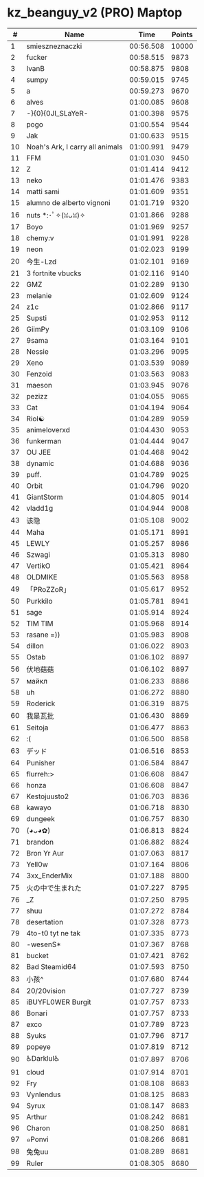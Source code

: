 # kz_beanguy_v2 (PRO) Maptop

|  # | Name | Time | Points |
|-------------- | -------------- | -------------- | -------------- | 
| 1 | smieszneznaczki | 00:56.508 | 10000 | 
| 2 | fucker | 00:58.515 | 9873 | 
| 3 | IvanB | 00:58.875 | 9808 | 
| 4 | sumpy | 00:59.015 | 9745 | 
| 5 | a | 00:59.273 | 9670 | 
| 6 | alves | 01:00.085 | 9608 | 
| 7 | -}{0}{0JI_SLaYeR- | 01:00.398 | 9575 | 
| 8 | pogo | 01:00.554 | 9544 | 
| 9 | Jak | 01:00.633 | 9515 | 
| 10 | Noah's Ark, I carry all animals | 01:00.991 | 9479 | 
| 11 | FFM | 01:01.030 | 9450 | 
| 12 | Z | 01:01.414 | 9412 | 
| 13 | neko | 01:01.476 | 9383 | 
| 14 | matti sami | 01:01.609 | 9351 | 
| 15 | alumno de alberto vignoni | 01:01.719 | 9320 | 
| 16 | nuts *:･ﾟ✧(ꈍᴗꈍ)✧ | 01:01.866 | 9288 | 
| 17 | Boyo | 01:01.969 | 9257 | 
| 18 | chemy:v | 01:01.991 | 9228 | 
| 19 | neon | 01:02.023 | 9199 | 
| 20 | 今生-Lzd | 01:02.101 | 9169 | 
| 21 | 3 fortnite vbucks | 01:02.116 | 9140 | 
| 22 | GMZ | 01:02.289 | 9130 | 
| 23 | melanie | 01:02.609 | 9124 | 
| 24 | z1c | 01:02.866 | 9117 | 
| 25 | Supsti | 01:02.953 | 9112 | 
| 26 | GiimPy | 01:03.109 | 9106 | 
| 27 | 9sama | 01:03.164 | 9101 | 
| 28 | Nessie | 01:03.296 | 9095 | 
| 29 | Xeno | 01:03.539 | 9089 | 
| 30 | Fenzoid | 01:03.563 | 9083 | 
| 31 | maeson | 01:03.945 | 9076 | 
| 32 | pezizz | 01:04.055 | 9065 | 
| 33 | Cat | 01:04.194 | 9064 | 
| 34 | Riol☯ | 01:04.289 | 9059 | 
| 35 | animeloverxd | 01:04.430 | 9053 | 
| 36 | funkerman | 01:04.444 | 9047 | 
| 37 | OU JEE | 01:04.468 | 9042 | 
| 38 | dynamic | 01:04.688 | 9036 | 
| 39 | puff. | 01:04.789 | 9025 | 
| 40 | Orbit | 01:04.796 | 9020 | 
| 41 | GiantStorm | 01:04.805 | 9014 | 
| 42 | vladd1g | 01:04.944 | 9008 | 
| 43 | 该隐 | 01:05.108 | 9002 | 
| 44 | Maha | 01:05.171 | 8991 | 
| 45 | LEWLY | 01:05.257 | 8986 | 
| 46 | Szwagi | 01:05.313 | 8980 | 
| 47 | VertikO | 01:05.421 | 8964 | 
| 48 | OLDMIKE | 01:05.563 | 8958 | 
| 49 | 「PRoZZoR」 | 01:05.617 | 8952 | 
| 50 | Purkkilo | 01:05.781 | 8941 | 
| 51 | sage | 01:05.914 | 8924 | 
| 52 | TIM TIM | 01:05.968 | 8914 | 
| 53 | rasane =)) | 01:05.983 | 8908 | 
| 54 | dillon | 01:06.022 | 8903 | 
| 55 | Ostab | 01:06.102 | 8897 | 
| 56 | 伏地菇菇 | 01:06.102 | 8897 | 
| 57 | майкл | 01:06.233 | 8886 | 
| 58 | uh | 01:06.272 | 8880 | 
| 59 | Roderick | 01:06.319 | 8875 | 
| 60 | 我是瓦批 | 01:06.430 | 8869 | 
| 61 | Seitoja | 01:06.477 | 8863 | 
| 62 | :( | 01:06.500 | 8858 | 
| 63 | デッド | 01:06.516 | 8853 | 
| 64 | Punisher | 01:06.584 | 8847 | 
| 65 | flurreh:> | 01:06.608 | 8847 | 
| 66 | honza | 01:06.608 | 8847 | 
| 67 | Kestojuusto2 | 01:06.703 | 8836 | 
| 68 | kawayo | 01:06.718 | 8830 | 
| 69 | dungeek | 01:06.757 | 8830 | 
| 70 | (◕ᴗ◕✿) | 01:06.813 | 8824 | 
| 71 | brandon | 01:06.882 | 8824 | 
| 72 | Bron Yr Aur | 01:07.063 | 8817 | 
| 73 | Yell0w | 01:07.164 | 8806 | 
| 74 | 3xx_EnderMix | 01:07.188 | 8800 | 
| 75 | 火の中で生まれた | 01:07.227 | 8795 | 
| 76 | _Z | 01:07.250 | 8795 | 
| 77 | shuu | 01:07.272 | 8784 | 
| 78 | desertation | 01:07.328 | 8773 | 
| 79 | 4to-t0 tyt ne tak | 01:07.335 | 8773 | 
| 80 | -wesenS* | 01:07.367 | 8768 | 
| 81 | bucket | 01:07.421 | 8762 | 
| 82 | Bad Steamid64 | 01:07.593 | 8750 | 
| 83 | 小孩^ | 01:07.680 | 8744 | 
| 84 | 20/20vision | 01:07.727 | 8739 | 
| 85 | iBUYFL0WER Burgit | 01:07.757 | 8733 | 
| 86 | Bonari | 01:07.757 | 8733 | 
| 87 | exco | 01:07.789 | 8723 | 
| 88 | Syuks | 01:07.796 | 8717 | 
| 89 | popeye | 01:07.819 | 8712 | 
| 90 | ♿Darklul♿ | 01:07.897 | 8706 | 
| 91 | cloud | 01:07.914 | 8701 | 
| 92 | Fry | 01:08.108 | 8683 | 
| 93 | Vynlendus | 01:08.125 | 8683 | 
| 94 | Syrux | 01:08.147 | 8683 | 
| 95 | Arthur | 01:08.242 | 8681 | 
| 96 | Charon | 01:08.250 | 8681 | 
| 97 | ๑Ponvi | 01:08.266 | 8681 | 
| 98 | 兔兔uu | 01:08.289 | 8681 | 
| 99 | Ruler | 01:08.305 | 8680 | 


